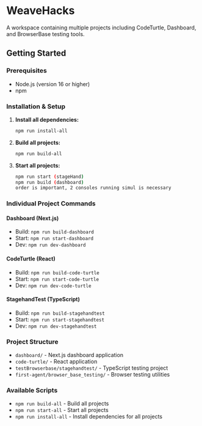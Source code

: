 # WeaveHacks

A workspace containing multiple projects including CodeTurtle, Dashboard, and BrowserBase testing tools.

## Getting Started

### Prerequisites
- Node.js (version 16 or higher)
- npm

### Installation & Setup

1. **Install all dependencies:**
   ```bash
   npm run install-all
   ```

2. **Build all projects:**
   ```bash
   npm run build-all
   ```

3. **Start all projects:**
   ```bash
   npm run start (stageHand)
   npm run build (dashboard)
   order is important, 2 consoles running simul is necessary 
   ```

### Individual Project Commands

#### Dashboard (Next.js)
- Build: `npm run build-dashboard`
- Start: `npm run start-dashboard`
- Dev: `npm run dev-dashboard`

#### CodeTurtle (React)
- Build: `npm run build-code-turtle`
- Start: `npm run start-code-turtle`
- Dev: `npm run dev-code-turtle`

#### StagehandTest (TypeScript)
- Build: `npm run build-stagehandtest`
- Start: `npm run start-stagehandtest`
- Dev: `npm run dev-stagehandtest`

### Project Structure
- `dashboard/` - Next.js dashboard application
- `code-turtle/` - React application
- `testBrowserbase/stagehandtest/` - TypeScript testing project
- `first-agent/browser_base_testing/` - Browser testing utilities

### Available Scripts
- `npm run build-all` - Build all projects
- `npm run start-all` - Start all projects
- `npm run install-all` - Install dependencies for all projects